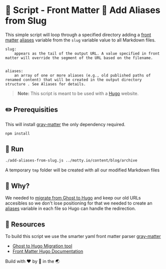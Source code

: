 # 📃 Script - Front Matter 📮 Add Aliases from Slug

This simple script will loop through a specified directory adding a [front matter](https://gohugo.io/content-management/front-matter/) [aliases](https://gohugo.io/content-management/urls/#aliases) variable from the `slug` variable value to all Markdown files.

```
slug:
    appears as the tail of the output URL. A value specified in front matter will override the segment of the URL based on the filename.


aliases:
    an array of one or more aliases (e.g., old published paths of renamed content) that will be created in the output directory structure . See Aliases for details.
```

> **Note:** This script is meant to be used with a [Hugo](https://gohugo.io) website.

## ✏️ Prerequisities

This will install [gray-matter](https://github.com/jonschlinkert/gray-matter) the only dependency required.

```bash
npm install
```

## 🏃 Run

```bash
./add-aliases-from-slug.js ../motty.io/content/blog/archive
```

A temporary `tmp` folder will be created with all our modified Markdown files

## 🤔 Why?

We needed to [migrate from Ghost to Hugo](https://github.com/jbarone/ghostToHugo) and keep our old URLs accesibles so we don't lose positioning for that we needed to create an [aliases](https://gohugo.io/content-management/urls/#aliases) variable in each file so Hugo can handle the redirection.

## 👏 Resources

To build this script we use the smarter yaml front matter parser [gray-matter](https://github.com/jonschlinkert/gray-matter)

- [Ghost to Hugo Migration tool](https://github.com/jbarone/ghostToHugo)
- [Front Matter Hugo Documentation](https://gohugo.io/content-management/front-matter/)

Build with ❤️ by 🐘 in the 🌏